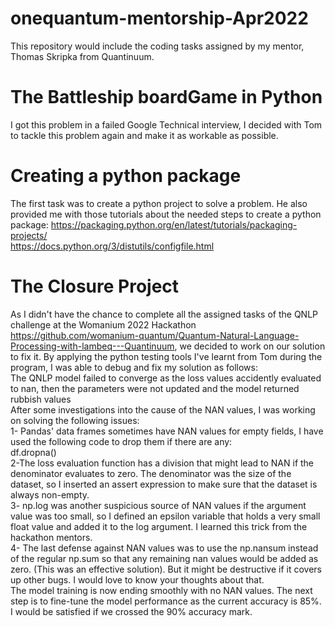# onequantum-mentorship-Apr2022
This repository would include the coding tasks assigned by my mentor, Thomas Skripka from Quantinuum. <br>
# The Battleship boardGame in Python
I got this problem in a failed Google Technical interview, I decided with Tom to tackle this problem again and make it as workable as possible. 
# Creating a python package
The first task was to create a python project to solve a problem. He also provided me with those tutorials about the needed steps to create a python package:
https://packaging.python.org/en/latest/tutorials/packaging-projects/ <br>
https://docs.python.org/3/distutils/configfile.html
# The Closure Project
As I didn't have the chance to complete all the assigned tasks of the QNLP challenge at the Womanium 2022 Hackathon https://github.com/womanium-quantum/Quantum-Natural-Language-Processing-with-lambeq---Quantinuum, we decided to work on our solution to fix it. By applying the python testing tools I've learnt from Tom during the program, I was able to debug and fix my solution as follows: <br>
The QNLP model failed to converge as the loss values accidently evaluated to nan, then the parameters were not updated and the model returned rubbish values <br>
 After some investigations into the cause of the NAN values, I was working on solving the following issues: <br>
1- Pandas' data frames sometimes have NAN values for empty fields, I have used the following code to drop them if there are any: <br> df.dropna() <br>
2-The loss evaluation function has a division that might lead to NAN if the denominator evaluates to zero. The denominator was the size of the dataset, so I inserted an assert expression to make sure that the dataset is always non-empty. <br>
3- np.log was another suspicious source of NAN values if the argument value was too small, so I defined an epsilon variable that holds a very small float value and added it to the log argument. I learned this trick from the hackathon mentors. <br>
4- The last defense against NAN values was to use the np.nansum instead of the regular np.sum so that any remaining nan values would be added as zero. (This was an effective solution). But it might be destructive if it covers up other bugs. I would love to know your thoughts about that. <br>
The model training is now ending smoothly with no NAN values.
The next step is to fine-tune the model performance as the current accuracy is 85%. I would be satisfied if we crossed the 90% accuracy mark.
